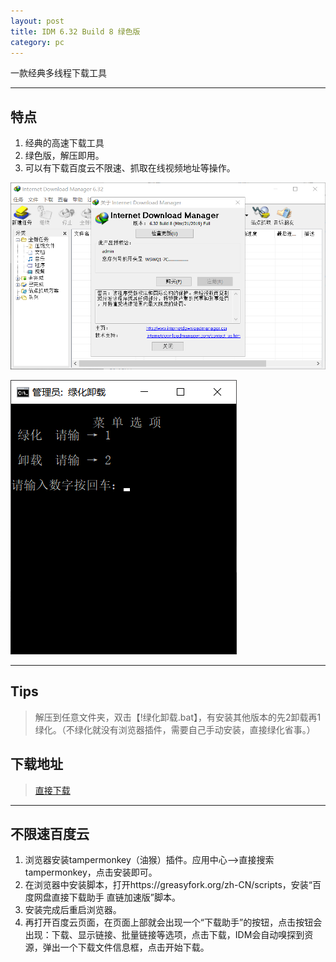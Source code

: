 ```yaml
---
layout: post
title: IDM 6.32 Build 8 绿色版
category: pc
---
```

一款经典多线程下载工具

---

## 特点

1. 经典的高速下载工具
2. 绿色版，解压即用。
3. 可以有下载百度云不限速、抓取在线视频地址等操作。


![图片](/pic/idm.png "idm")

![图片](/pic/idm2.png "绿化卸载")

---

## Tips
> 解压到任意文件夹，双击【!绿化卸载.bat】，有安装其他版本的先2卸载再1绿化。（不绿化就没有浏览器插件，需要自己手动安装，直接绿化省事。）

## 下载地址
> [直接下载](https://raw.githubusercontent.com/dagaoya/download/master/PC/IDM.6.32.8.7z)

---

## 不限速百度云

1. 浏览器安装tampermonkey（油猴）插件。应用中心-->直接搜索tampermonkey，点击安装即可。
2. 在浏览器中安装脚本，打开https://greasyfork.org/zh-CN/scripts，安装“百度网盘直接下载助手 直链加速版”脚本。
3. 安装完成后重启浏览器。
4. 再打开百度云页面，在页面上部就会出现一个“下载助手”的按钮，点击按钮会出现：下载、显示链接、批量链接等选项，点击下载，IDM会自动嗅探到资源，弹出一个下载文件信息框，点击开始下载。